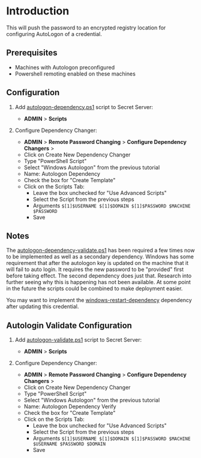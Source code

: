 # Introduction

This will push the password to an encrypted registry location for configuring AutoLogon of a credential.

## Prerequisites

- Machines with Autologon preconfigured
- Powershell remoting enabled on these machines

## Configuration

1. Add [autologon-dependency.ps1](autologon-dependency.ps1) script to Secret Server:
   - **ADMIN** > **Scripts**

2. Configure Dependency Changer:
   - **ADMIN** > **Remote Password Changing** > **Configure Dependency Changers** >
   - Click on Create New Dependency Changer
   - Type "PowerShell Script"
   - Select "Windows Autologon" from the previous tutorial
   - Name: Autologon Dependency
   - Check the box for "Create Template"
   - Click on the Scripts Tab:
      - Leave the box unchecked for "Use Advanced Scripts"
      - Select the Script from the previous steps
      - Arguments `$[1]$USERNAME $[1]$DOMAIN $[1]$PASSWORD $MACHINE $PASSWORD`
      - Save

## Notes

The [autologon-dependency-validate.ps1](autologon-dependency-validate.ps1) has been required a few times now to be implemented as well as a secondary dependency. Windows has some requirement that after the autologon key is updated on the machine that it will fail to auto login. It requires the new password to be "provided" first before taking effect. The second dependency does just that. Research into further seeing why this is happening has not been available. At some point in the future the scripts could be combined to make deployment easier.

You may want to implement the [windows-restart-dependency](../windows-restart-dependency) dependency after updating this credential.

## Autologin Validate Configuration

1. Add [autologon-validate.ps1](autologon-validate.ps1) script to Secret Server:
   - **ADMIN** > **Scripts**

2. Configure Dependency Changer:
   - **ADMIN** > **Remote Password Changing** > **Configure Dependency Changers** >
   - Click on Create New Dependency Changer
   - Type "PowerShell Script"
   - Select "Windows Autologon" from the previous tutorial
   - Name: Autologon Dependency Verify
   - Check the box for "Create Template"
   - Click on the Scripts Tab:
      - Leave the box unchecked for "Use Advanced Scripts"
      - Select the Script from the previous steps
      - Arguments `$[1]$USERNAME $[1]$DOMAIN $[1]$PASSWORD $MACHINE $USERNAME $PASSWORD $DOMAIN`
      - Save
